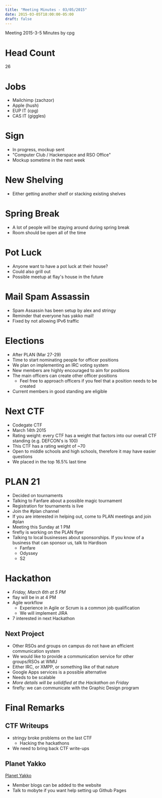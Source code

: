 ```yaml
---
title: "Meeting Minutes - 03/05/2015"
date: 2015-03-05T18:00:00-05:00
draft: false
---
```


Meeting 2015-3-5
Minutes by cpg

# Head Count
26

# Jobs
- Mailchimp (zachzor)
- Apple (hush)
- EUP IT (cpg)
- CAS IT (giggles)

# Sign
- In progress, mockup sent
- "Computer Club / Hackerspace and RSO Office"
- Mockup sometime in the next week

# New Shelving
- Either getting another shelf or stacking existing shelves

# Spring Break
- A lot of people will be staying around during spring break
- Room should be open all of the time

# Pot Luck
- Anyone want to have a pot luck at their house?
- Could also grill out
- Possible meetup at flay's house in the future

# Mail Spam Assassin
- Spam Assassin has been setup by alex and stringy
- Reminder that everyone has yakko mail!
- Fixed by not allowing IPv6 traffic

# Elections
- After PLAN (Mar 27-29)
- Time to start nominating people for officer positions
- We plan on implementing an IRC voting system
- New members are highly encouraged to aim for positions
- The main officers can create other officer positions
  - Feel free to approach officers if you feel that a position needs to be created
- Current members in good standing are eligible

# Next CTF
- Codegate CTF
- March 14th 2015
- Rating weight: every CTF has a weight that factors into our overall CTF standing (e.g. DEFCON's is 100)
- This CTF has a rating weight of ~70 
- Open to middle schools and high schools, therefore it may have easier questions
- We placed in the top 16.5% last time

# PLAN 21
- Decided on tournaments
- Talking to Fanfare about a possible magic tournament
- Registration for tournaments is live
- Join the #plan channel
- If you are interested in helping out, come to PLAN meetings and join #plan
- Meeting this Sunday at 1 PM
- firefly is working on the PLAN flyer
- Talking to local businesses about sponsorships. If you know of a business that can sponsor us, talk to Hardison
  - Fanfare
  - Odyssey
  - S2

# Hackathon
- *Friday, March 6th at 5 PM*
- flay will be in at 4 PM
- Agile workflow
  - Experience in Agile or Scrum is a common job qualification
  - We will implement JIRA
- 7 interested in next Hackathon

## Next Project 
- Other RSOs and groups on campus do not have an efficient communication system
- We would like to provide a communication service for other groups/RSOs at WMU
- Either IRC, or XMPP, or something like of that nature
- Google Apps services is a possible alternative
- Needs to be scalable
- *More details will be solidified at the Hackathon on Friday*
- firefly: we can communicate with the Graphic Design program

# Final Remarks
## CTF Writeups
- stringy broke problems on the last CTF
  - Hacking the hackathons
- We need to bring back CTF write-ups

## Planet Yakko
[Planet Yakko](http://ccowmu.org/planet)
- Member blogs can be added to the website
- Talk to mobyte if you want help setting up Github Pages
